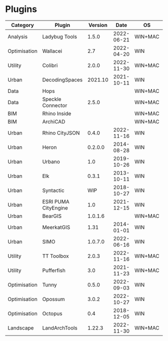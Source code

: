 # Plugins

| Category             | Plugin               | Version    | Date       | OS         | Website  | GitHub  | Food4Rhino   |
|----------------------|----------------------|------------|------------|------------|----------|---------|--------------|
| Analysis             | Ladybug Tools        | 1.5.0      | 2022-06-21 | WIN+MAC    |          |         | [>>>](https://www.food4rhino.com/en/app/ladybug-tools) |
| Optimisation         | Wallacei             | 2.7        | 2022-04-20 | WIN        |          | [>>>](https://github.com/tt-acm/Colibri.Grasshopper) | [>>>](https://www.food4rhino.com/en/app/wallacei) |
| Utility              | Colibri              | 2.0.0      | 2022-11-30 | WIN+MAC    | [>>>](https://www.thorntontomasetti.com/core-studio) |         | [>>>](https://www.food4rhino.com/en/app/colibri) |
| Urban                | DecodingSpaces       | 2021.10    | 2021-10-11 | WIN        | [>>>](https://toolbox.decodingspaces.net/) |          |         |
| Data                 | Hops                 |            |            | WIN+MAC    |          |         |         |
| Data                 | Speckle Connector    | 2.5.0      |            | WIN+MAC    | [>>>](https://speckle.systems/tag/grasshopper/) | [>>>](https://github.com/specklesystems/speckle-sharp/tree/main/ConnectorGrasshopper) |         |
| BIM                  | Rhino Inside         |            |            | WIN+MAC    |          |         |         |
| BIM                  | ArchiCAD             |            |            | WIN+MAC    |          |         |         |
| Urban                | Rhino CityJSON       | 0.4.0      | 2022-11-16 | WIN        | [>>>](https://www.cityjson.org/) | [>>>](https://github.com/cityjson/RhinoCityJSON) | [>>>](https://www.food4rhino.com/en/app/rhino-cityjson) |
| Urban                | Heron                | 0.2.0.0    | 2014-08-28 | WIN        |          | [>>>](https://github.com/blueherongis/Heron) | [>>>](https://www.food4rhino.com/en/app/heron) |
| Urban                | Urbano               | 1.0        | 2019-10-26 | WIN        | [>>>](https://www.urbano.io/)|  | [>>>](https://www.food4rhino.com/en/app/urbano) |
| Urban                | Elk                  | 0.3.1      | 2013-10-11 | WIN        |          |         | [>>>](https://www.food4rhino.com/en/app/elk) |
| Urban                | Syntactic            | WIP        | 2018-10-27 | WIN        |          |         | [>>>](https://www.food4rhino.com/en/app/syntactic) |
| Urban                | ESRI PUMA CityEngine | 1.0        | 2021-12-15 | WIN        | [>>>](https://www.esri.com/arcgis-blog/products/city-engine/aec/puma-arcgis-cityengine-plugin-for-rhino-grasshopper/)|         | [>>>](https://www.food4rhino.com/en/app/puma) |
| Urban                | BearGIS              | 1.0.1.6    |            | WIN+MAC    | [>>>](https://nicoazel.github.io/BearGIS/) | [>>>](https://github.com/nicoazel/BearGIS) |         |
| Urban                | MeerkatGIS           | 1.31       | 2014-01-01 | WIN        |          | [>>>](https://esri.github.io/cityengine/puma) | [>>>](https://www.food4rhino.com/en/app/meerkat-gis) |
| Urban                | SIMO                 | 1.0.7.0    | 2022-06-16 | WIN        | [>>>](https://www.spatiomatics.com/) |         | [>>>](https://www.food4rhino.com/en/app/simo-grasshopper) |
| Utility              | TT Toolbox           | 2.0.3      | 2022-11-16 | WIN+MAC    | [>>>](https://www.thorntontomasetti.com/core-studio) |         | [>>>](https://www.food4rhino.com/en/app/tt-toolbox) |
| Utility              | Pufferfish            | 3.0        | 2021-11-23 | WIN+MAC    |          |         | [>>>](https://www.food4rhino.com/en/app/pufferfish) |
| Optimisation         | Tunny                | 0.5.0      | 2022-09-03 | WIN        | [>>>](https://tunny-docs.deno.dev/) |         | [>>>](https://www.food4rhino.com/en/app/tunny) |
| Optimisation         | Opossum              | 3.0.2      | 2022-10-27 | WIN        | [>>>](https://www.icd.uni-stuttgart.de/research/research-tools/opossum/) |         | [>>>](https://www.food4rhino.com/en/app/opossumoptimization-solver-surrogate-models) |
| Optimisation         | Octopus              | 0.4        | 2018-12-05 | WIN        | [>>>](https://www.karamba3d.com/) |         | [>>>](https://www.food4rhino.com/en/app/octopus) |
| Landscape            | LandArchTools        | 1.22.3     | 2022-11-30 | WIN+MAC    | [>>>](https://www.landarchtools.com/) |         |  |

